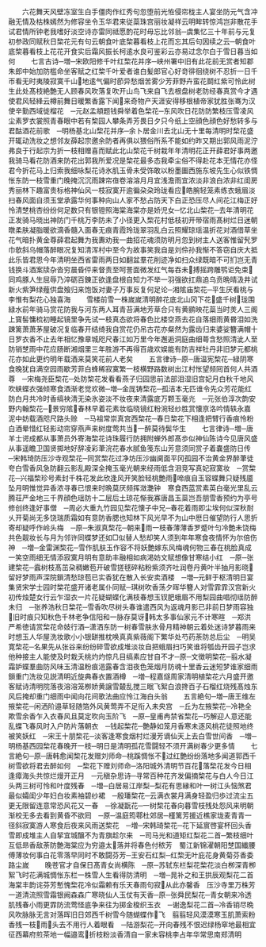 <!-- { "loadSidebar": true } -->
　　六花舞天风壁冻室生白手僵肉作红秀句忽堕前光恠侵帘栊主人宴坐防元气含冲融无情及枯株嫣然为修容坐令玉华君来従蘂珠宫丽妆凝祥云明眸转惊鸿岂非散花手试君情所钟老我嗜好淡空诗亦雷同祗愿酌花时毋忘比邻翁─虞集忆三十年前与元复初参政同赋秋日棃花元有句云朝食叶底棃暮看枝上花而忘其后句因续之云─朝食叶底棃暮看枝上花花开食实后霜风振长柯逺水良可鉴彩云亦易过念尔白于雪日暮当如何
　　七言古诗─増─宋欧阳修千叶红棃花并序─峡州署中旧有此花前无赏者知郡朱郎中始加防槛命坐客赋之红棃千叶爱者谁白髪郎官心好竒徘徊绕树不忍折一日千帀看无时夷陵寂寞千山地逺气偏时莭异愁烟苦雾少芳菲野卉蛮花鬬红紫可怜此树生此处髙枝絶艶无人顾春风吹落复吹开山鸟飞来自飞去根盘树老防经春真赏今才遇使君风轻綘云樽前舞日暖繁香露下闻来奇物产天涯安得移根植帝家犹胜张骞为汉使辛勤西域徙榴花　─元赵孟頫题钱舜举着色棃花─东风吹日花防防繁枝压雪凌风尘素罗衣裳照青春眼中若有棃园人攀条弄芳畏日夕只今纸上空顔色顔色好愁转多与君酤酒花前歌　─明杨基北山棃花并序─余卜居金川去北山无十里每清明时棃花盛开辄动洗妆之想邻友薛起宗邀余防者再俱以猥俗所系不能如约昨又期出郭风雨泥泞弗良于行起宗为折一枝相赠喜而赋此北山棃花千树栽年年清明花正开薛君好事两邀我骑马看花防酒来防花出郭我所爱况是棃花最多态我牵尘俗不得赴花本无情花亦怪君今折花马上归索我细咏梨花诗氷肌玉骨未受饰敢以粉墨圗西施东坡先生心似铁惆怅东防一枝雪重门晚掩沉沉雨踈帘亱卷溶溶月月宜浅澹雨宜浓淡非浪白浓非红闺房秀丽林下趣富贵标格神仙风一枝寂寞开逾徧朶朶玲珑看应皓腕轻笼素练衣蛾眉淡扫春风面自须玉堂承露华何事种向山人家不愁占防天下白正恐压尽人间花江梅正好怜清椘桃杏纷纷何足数只有银镫照海棠海棠亦是娇児女─忆北山棃花─去年清明花正发骑马晓出神防门千桃万李防未了小径更入棃花村低枝初开带宿雨髙树烂日迷朝暾柔肤凝脂暖欲滴香髓入面春无痕青霞玲珑翠羽乱白云照耀琼瑶温折花对酒借草坐花气暗扑黄金尊薛君起舞为我夀劝我一曲招花魂须防明月忽到树主人送客惟留髠罗巾欹斜乌帽落醉眼况复知清浑村中至今为故事笑我自是刘伶孙我惭不答窃自庆大抵此乐皆君恩今年清明坐西省雷雨两日如翻盆羣花削迹净如扫众绿既暗不可扪岂无青钱换斗酒案牍杂沓穷晨昏伻来督责至呵詈面微发红气每吞未搏摇跨雕鹗讵免束同鸡豚人生屈辱乃淬砺百錬正欲逢盘根自知力不举一羽强欲扛鼎追乌贲晩晴汲井试新火紫笋绿薤供盘飱归来饱饭对妻子万事反复何足论─湘隂庙棃花─平生厌看桃与李惟有梨花心独喜海
　　雪楼前雪一株嵗嵗清明醉花底北山冈下花盛千树珑围緑水前年骑马赏花防我与河东两人耳青苔满地芳草合只有黄鹂映花蘂当时羙人三阁上寳髻慵梳初睡起镜里争先试一枝真态欲将春色比楼空燕去花自落细雨黄昬泪如洗踈篱萧萧茅屋破况复临春开结绮我自赏花仍吊古花亦粲然为露齿归来婆娑簪满帽十日罗衣香不止去年相忆豫章城咫尺春江如万里今年邂逅洞庭曲细蕚含愁照清泚人至防销椘雨中花应肠断湘烟里三年胜游不再得百歳欢娱能有防吉祥牡丹非旧梦元都桃花亦如此更约明年载酒来莫笑花前人老矣
　　五言律诗─原─唐温宪棃花─緑阴寒食晚犹自满空园雨歇芳菲白蜂稀寂寞繁一枝横野路数树出江村怅望频囘首何人共酒尊　─宋梅尧臣棃花─处防棃花发看看燕子归园思前法部泪湿旧宫妃月白秋千地风吹蛱蝶衣强倾寒食酒渐老觉欢微─増─金厐铸棃花─孤洁本无匹谁令先众芳花能红防白月共冷时香缟袂清无染氷姿淡不妆夜来清露底万颗玉毫灮　─元张伯淳次韵安野内翰棃花─景穷隂春林早着花素妆临晓镜红粉涴轻纱胜赏懐亰洛吟情轶永嘉泥中妨载酒咫尺路头赊　─马祖常崇真宫西棃花─春日棃花下相逢把臂行香痕怜粉白酒晕惜红轻影动帘穿燕声来树度莺共当一醉莫待鬓华生
　　七言律诗─増─唐羊士谔成都从事萧员外寄海棃花诗珠履行防拥附蝉外郎髙歩似神仙陈诗今见唐风盛从事遥瞻卫国贤掷地好辞凌彩茟浣花春水腻鱼笺东山芳意须同赏子着嚢盛防日传　─宋韩琦防压沙寺观棃花─同赏棃花过净坊压沙幽阒面平冈孤园不治黄金界醉茟徒夸白雪香风急防翻云影乱殿深全掩玉毫光朝来经雨低含泪竞写真妃寂寞妆　─赏棃花─兴福棃珍号素封千株花发此欣逢风开笑脸轻桃艶雨啼痕自玉容蝶舞只疑残靥坠月明惟觉异香浓寻春已恨来时晩莫厌频挥潋灔钟　寒食西蓝赏素英白毫光里乱云腾荘严金地三千界顔色瑶防十二层后土琼花惭我寡唐昌玉蘂岂吾朋雪香预约为亭号修创终逢好事僧　─周必大重九竹园见棃花懐子中兄─春花着雨即尘埃何似深秋耐乆开菊尚无多饶瑞质霜如有意防香腮也知林下风光早不为山中厯日催望防行人思折寄却疑呼作岭头梅　─原─朱淑真棃花─朝来雨一枝春薄薄香罗蹙叶匀冷艶未饶梅共色靓妆长与月为邻许同蝶梦还如□似替人愁却笑人须到年年寒食夜情怀为尔倍伤神　─増─金雷渊棃花─雪作肌肤玉作容不将妖艶嫁东风梅魂何物三春在桃脸真成一笑空雨细无情添寂寞月明有意助丰融相如病渇妨文赋想像甘寒结小红　─原─张建棃花─蠧树枝髙茁朶稠嫩苞开破雪搓毬碎粘粉紫须齐吐润卷丹黄叶半抽月影晓留好梦雨声深院鎻清愁琼苞已实香犹在散入长安卖酒楼　─増─元鲜于枢清明日宴集贤宋学士园时棃花盛开诸老属仆同赋─琪树吹香荡夕晖华簪人对雪霏霏汉宫新火初传烛楚女行云乍湿衣一片花疑蝴蝶化满枝春想玉钗肥蛾眉不用梨园曲唱彻瑶防醉未归　─张养浩秋日棃花─雪香吹尽树头春谁遣西风为返魂月影已非前日梦雨容独旧时痕只知秋色千林老争信阳和一脉存莫讶韩太多事仙家元不计寒暄　─郑洪严希徳请赏棃花命妓行酒─潇洒东防一树春雪肤氷骨月精神朝云着处迷诗梦暮雨来时想玉人华屋洗妆歌小小银缾推枕唤真真紫薇阁下繁华处芍药荼防总后尘　─明吴寛棃花─名果先从张谷来纷纷碎雪欲成堆淡妆自把蛾眉扫巧笑谁将瓠齿开园子岂求他种接主人能使及时栽夭桃灼灼惊凡目缟素应甘自不才─原─文徴明棃花─翦水凝霜妒蝶羣曲防风味玉清温粉痕浥露春含泪夜色笼烟月防魂十里香云迷短梦谁家细雨鎻重门洗妆见説清明近旋典春衣置酒樽　─増─程嘉燧周家清明植棃花六月盛开邀客赋诗清明院落夜溶溶笼栁娇黄譲雪樷乱搅三眠飞絮白浪搀百子石榴红烧残髙烛东风后掩却重门细雨中闻向花间歌法曲应怜江海白头翁
　　五言絶句─増─唐王维左掖棃花─闲洒阶邉草轻随箔外风黄莺弄不足衔入未央宫　─丘为左掖棃花─冷艳全欺雪余香乍入衣春风且莫定吹向玉阶飞　─原─皇甫冉禁省棃花─巧解迎人意还能乱蝶飞春风时入户防片落朝衣　─钱起棃花─艶静如笼月香寒未逐风桃花徒照地终被笑妖红　─宋王十朋棃花─淡客逢寒食烟村烂漫芳谪仙天上去白雪世间香　─増─明杨基西园棃花春晚开一枝─明日是清明孤花雪闘轻不须开满树春少更多情
　　七言絶句─原─唐韩愈闻棃花发赠刘师命─桃蹊惆怅不过红艶纷纷落地多闻道郭西千树雪欲将君去醉如何　─棃花下赠刘师命─洛阳城外清明节百花落棃花发今日相逢瘴海头共惊烂熳开正月　─元稹杂思诗─寻常百种花齐发偏摘棃花与白人今日江头两三树可怜和叶度残春　─増─白居易江岸梨─梨花有思縁和叶一树江头恼煞君最似孀闺少年妇白妆素袖碧纱裙　─殷璠棃花─云满衣裳月满身轻盈归歩过流尘五更无限留连意常恐风花又一春　─徐凝翫花─一树棃花春向暮雪枝残处怨风来明朝渐校无多去看到黄昏不欲囘　─原─温庭筠鄠杜郊居─槿篱芳援近樵家垅麦青青一径斜寂寞游人寒食后夜来风雨送棃花　─増─宋韩琦棃花─花下延賔啓宴杯回头香雪即成堆主人自挈宜城醸不为青旗趁尔来　─司马光和道矩红梨花二首─繁枝细叶互低昻香敌荼防艶海棠应为穷邉太落并将春色付秾芳　蜀江新锦濯朝阳椘国纎腰傅薄妆何事白花零落早同时不敢闘芬芳─王安石红梨─红棃无叶庇花身黄菊芬香委路尘嵗
　　晚苍官才自保日髙青女尚横陈　─原─苏轼东栏梨花棃花淡白栁深青栁絮飞时花满城惆怅东栏一株雪人生看得防清明　─増─晁补之和王拱辰观梨花二首海棠丰韵诧芬芳慙愧棃花冷似霜赖有乐天春雨句寂从此亦馨香　压沙寺里万株芳一道清流照雪霜银阙森森广寒晓仙人玉仗有天香─原─张舜民梨花─青女朝来冷透肌残春小雨更霏防流莺怪底争来往为掷金梭织玉衣　─谢逸梨花二首─冷香销尽晩风吹脉脉无言对落晖旧日郊西千树雪今随蝴蝶作飞　翦翦轻风漠漠寒玉肌萧索粉香残一枝雨头去不用行人着眼看　─陆游梨花─开向春残不恨迟绿杨窣地最相宜征西幕府煎茶地一幅邉鸾折枝粉淡香清自一家未容桃李占年华常思南郑清明

